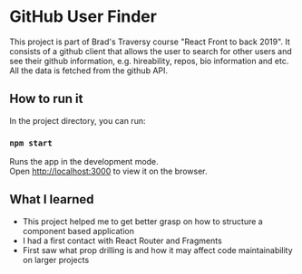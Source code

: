 # GitHub User Finder

This project is part of Brad's Traversy course "React Front to back 2019". It consists of a github client that allows the user to search for other users and see their github information, e.g. hireability, repos, bio information and etc.  All the data is fetched from the github API.

## How to run it

In the project directory, you can run:

### `npm start`

Runs the app in the development mode.<br />
Open [http://localhost:3000](http://localhost:3000) to view it on the browser.

## What I learned

* This project helped me to get better grasp on how to structure a component based application
* I had a first contact with React Router and Fragments
* First saw what prop drilling is and how it may affect code maintainability on larger projects






